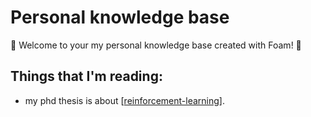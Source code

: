 # Personal knowledge base

👋 Welcome to your my personal knowledge base created with Foam! 💓

## Things that I'm reading:
- my phd thesis is about [[reinforcement-learning]].


[//begin]: # "Autogenerated link references for markdown compatibility"
[reinforcement-learning]: reinforcement-learning "Reinforcement Learning"
[//end]: # "Autogenerated link references"
